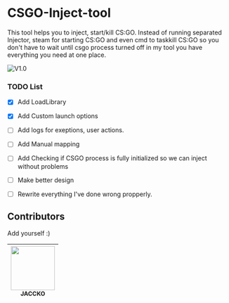 # CSGO-Inject-tool
This tool helps you to inject, start/kill CS:GO. Instead of running separated Injector, steam for starting CS:GO and even cmd to taskkill CS:GO so you don't have to wait until csgo process turned off in my tool you have everything you need at one place.

![V1.0](https://i.imgur.com/0WjNQkX.png) 

### TODO List

- [x] Add LoadLibrary
- [x] Add Custom launch options
- [ ] Add logs for exeptions, user actions.
- [ ] Add Manual mapping
- [ ] Add Checking if CSGO process is fully initialized so we can inject without problems
- [ ] Make better design
- [ ] Rewrite everything I've done wrong propperly.


## Contributors
Add yourself :)
<!-- ALL-CONTRIBUTORS-LIST:START - Do not remove or modify this section -->
<!-- prettier-ignore -->
| [<img src="https://avatars2.githubusercontent.com/u/18294631?s=460&v=3" width="100px;"/><br /><sub><b>JACCKO</b></sub>](http://jaccko.xyz)<br />|
| :---: | 

<!-- ALL-CONTRIBUTORS-LIST:END -->
